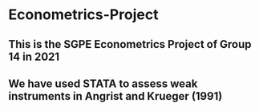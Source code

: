 # Econometrics-Project

## This is the SGPE Econometrics Project of Group 14 in 2021
## We have used STATA to assess weak instruments in Angrist and Krueger (1991)
